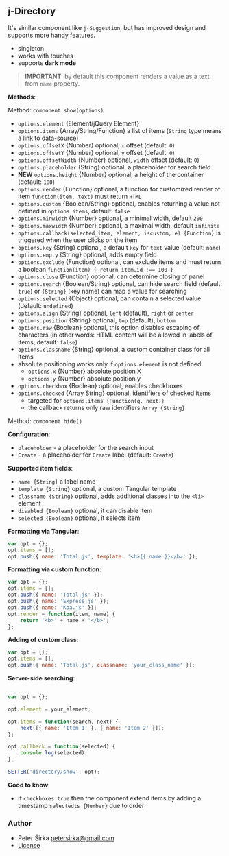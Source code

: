 ## j-Directory

It's similar component like `j-Suggestion`, but has improved design and supports more handy features.

- singleton
- works with touches
- supports __dark mode__

> __IMPORTANT__: by default this component renders a value as a text from `name` property.

__Methods__:

Method: `component.show(options)`

- `options.element` {Element/jQuery Element}
- `options.items` {Array/String/Function} a list of items (`String` type means a link to data-source)
- `options.offsetX` {Number} optional, `x` offset (default: `0`)
- `options.offsetY` {Number} optional, `y` offset (default: `0`)
- `options.offsetWidth` {Number} optional, `width` offset (default: `0`)
- `options.placeholder` {String} optional, a placeholder for search field
- __NEW__ `options.height` {Number} optional, a height of the container (default: `180`)
- `options.render` {Function} optional, a function for customized render of item `function(item, text)` must return `HTML`
- `options.custom` {Boolean/String} optional, enables returning a value not defined in `options.items`, default: `false`
- `options.minwidth` {Number} optional, a minimal width, default `200`
- `options.maxwidth` {Number} optional, a maximal width, default `infinite`
- `options.callback(selected_item, element, iscustom, e) {Function}` is triggered when the user clicks on the item
- `options.key` {String} optional, a default `key` for `text` value (default: `name`)
- `options.empty` {String} optional, adds empty field
- `options.exclude` {Function} optional, can exclude items and must return a boolean `function(item) { return item.id !== 100 }`
- `options.close` {Function} optional, can determine closing of panel
- `options.search` {Boolean/String} optional, can hide search field (default: `true`) or `{String}` (key name) can map a value for searching
- `options.selected` {Object} optional, can contain a selected value (default: `undefined`)
- `options.align` {String} optional, `left` (default), `right` or `center`
- `options.position` {String} optional, `top` (default), `bottom`
- `options.raw` {Boolean} optional, this option disables escaping of characters (in other words: HTML content will be allowed in labels of items, default: `false`)
- `options.classname` {String} optional, a custom container class for all items
- absolute positioning works only if `options.element` is not defined
	- `options.x` {Number} absolute position X
	- `options.y` {Number} absolute position y
- `options.checkbox` {Boolean} optional, enables checkboxes
- `options.checked` {Array String} optional, identifiers of checked items
	- targeted for `options.items {Function(q, next)}`
	- the callback returns only raw identifiers `Array {String}`

Method: `component.hide()`

__Configuration__:
- `placeholder` - a placeholder for the search input
- `Create` - a placeholder for `Create` label (default: `Create`)

__Supported item fields__:

- `name {String}` a label name
- `template {String}` optional, a custom Tangular template
- `classname {String}` optional, adds additional classes into the `<li>` element
- `disabled {Boolean}` optional, it can disable item
- `selected {Boolean}` optional, it selects item

__Formatting via Tangular__:

```js
var opt = {};
opt.items = [];
opt.push({ name: 'Total.js', template: '<b>{{ name }}</b>' });
```

__Formatting via custom function__:

```js
var opt = {};
opt.items = [];
opt.push({ name: 'Total.js' });
opt.push({ name: 'Express.js' });
opt.push({ name: 'Koa.js' });
opt.render = function(item, name) {
	return '<b>' + name + '</b>';
};
```

__Adding of custom class__:

```js
var opt = {};
opt.items = [];
opt.push({ name: 'Total.js', classname: 'your_class_name' });
```

__Server-side searching__:

```js

var opt = {};

opt.element = your_element;

opt.items = function(search, next) {
	next([{ name: 'Item 1' }, { name: 'Item 2' }]);
};

opt.callback = function(selected) {
	console.log(selected);
};

SETTER('directory/show', opt);
```

__Good to know__:

- if `checkboxes:true` then the component extend items by adding a timestamp `selectedts {Number}` due to order

### Author

- Peter Širka <petersirka@gmail.com>
- [License](https://www.totaljs.com/license/)